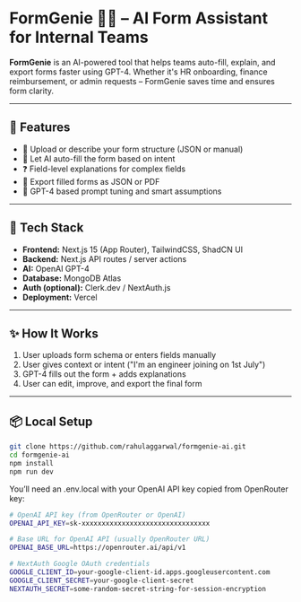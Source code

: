 # FormGenie 🧞‍♂️ – AI Form Assistant for Internal Teams

**FormGenie** is an AI-powered tool that helps teams auto-fill, explain, and export forms faster using GPT-4. Whether it's HR onboarding, finance reimbursement, or admin requests – FormGenie saves time and ensures form clarity.

---

## 🚀 Features

- 📄 Upload or describe your form structure (JSON or manual)
- 🤖 Let AI auto-fill the form based on intent
- ❓ Field-level explanations for complex fields
- 💾 Export filled forms as JSON or PDF
- 🧠 GPT-4 based prompt tuning and smart assumptions

---

## 🧰 Tech Stack

- **Frontend:** Next.js 15 (App Router), TailwindCSS, ShadCN UI
- **Backend:** Next.js API routes / server actions
- **AI:** OpenAI GPT-4
- **Database:** MongoDB Atlas
- **Auth (optional):** Clerk.dev / NextAuth.js
- **Deployment:** Vercel

---

## ✨ How It Works

1. User uploads form schema or enters fields manually
2. User gives context or intent ("I'm an engineer joining on 1st July")
3. GPT-4 fills out the form + adds explanations
4. User can edit, improve, and export the final form

---

## 📦 Local Setup

```bash
git clone https://github.com/rahulaggarwal/formgenie-ai.git
cd formgenie-ai
npm install
npm run dev
```

You’ll need an .env.local with your OpenAI API key copied from OpenRouter key:

```bash
# OpenAI API key (from OpenRouter or OpenAI)
OPENAI_API_KEY=sk-xxxxxxxxxxxxxxxxxxxxxxxxxxxxxxxx

# Base URL for OpenAI API (usually OpenRouter URL)
OPENAI_BASE_URL=https://openrouter.ai/api/v1

# NextAuth Google OAuth credentials
GOOGLE_CLIENT_ID=your-google-client-id.apps.googleusercontent.com
GOOGLE_CLIENT_SECRET=your-google-client-secret
NEXTAUTH_SECRET=some-random-secret-string-for-session-encryption
```
